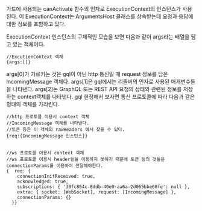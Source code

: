 가드에 사용되는 canActivate 함수의 인자로 ExecutionContext의 인스턴스가 사용된다.
이 ExecutionContext는 ArgumentsHost 클래스를 상속받는데 요청과 응답에 대한 정보를 포함하고 있다.

ExecutionContext 인스턴스의 구체적인 모습을 보면 다음과 같이 args라는 배열을 담고 있는 객체이다.
```
//ExcutionContext 객체
{args:[]}
```
args[0]가 가르키는 것은 gql이 아닌 http 통신일 때 request 정보를 담은 IncomingMessage 객체다.
args[1]은 gql에서는 리졸버의 인자로 사용된 매개변수들을 나타낸다.
args[2]는 GraphQL 또는 REST API 요청의 상태와 관련된 정보를 저장하는 context객체를 나타낸다. gql 한정해서 보자면 통신 프로토콜에 따라 다음과 같은 형태의 객체를 가리킨다.
```
//http 프로토콜 이용시 context 객체
//IncomingMessage 객체를 나타낸다.
//토큰 등은 이 객체의 rawHeaders 에서 찾을 수 있다.
{req:{IncomingMessage 인스턴스}}


//ws 프로토콜 이용시 context 객체
//ws 프로토콜 이용시 header등을 이용하지 못하기 때문에 토큰 등의 것들은 connectionParams를 이용하여 전달해야한다.
{  req: {
    connectionInitReceived: true,
    acknowledged: true,
    subscriptions: { '30fc864c-8ddb-40e0-aa6a-2d065bbe60fe': null },
    extra: { socket: [WebSocket], request: [IncomingMessage] },
    connectionParams: {}
  }}
```

